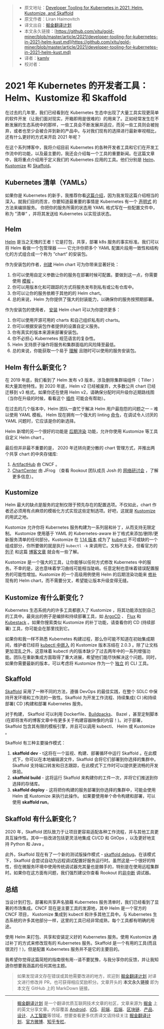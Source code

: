 > * 原文地址：[Developer Tooling for Kubernetes in 2021: Helm, Kustomize, and Skaffold](https://dzone.com/articles/developer-tooling-for-kubernetes-in-2021-helm-kust)
> * 原文作者：Liran Haimovitch
> * 译文出自：[掘金翻译计划](https://github.com/xitu/gold-miner)
> * 本文永久链接：[https://github.com/xitu/gold-miner/blob/master/article/2021/developer-tooling-for-kubernetes-in-2021-helm-kust.md](https://github.com/xitu/gold-miner/blob/master/article/2021/developer-tooling-for-kubernetes-in-2021-helm-kust.md)
> * 译者：[kamly](https://githuc.com/kamly)
> * 校对者：

# 2021 年 Kubernetes 的开发者工具：Helm、Kustomize 和 Skaffold

在过去的几年里，我们已经看到在 Kubernetes 生态中出现了大量工具实现更简单的软件开发（让我们面对现实，开箱即用是很难的）的用来了。正如经常发生在不断发展的生态系统中的那样，一些工具会不断发展并适应，而另一些工具则会被抛弃，或者也至少会被合并到新的产品中。与对我们现有的选择进行最新审视相比，还有什么更好的方式来开启 2021 年呢？

在这个系列博客中，我将介绍目前 Kubernetes 的各种开发者工具和它们在开发工作流中的功能，以及最主要的，我还会介绍每一个工具的重要新闻。在这篇文章中，我将重点介绍用于定义我们的 Kubernetes 应用的工具。他们分别是 [Helm](https://helm.sh/docs/helm/helm_lint/)、[Kustomize](https://kustomize.io/) 和 [Skaffold](https://skaffold.dev/)。

## Kubernetes 清单（YAMLs）

如果你是 Kubernetes 的新手，我推荐你看[这篇介绍](https://www.jeremyjordan.me/kubernetes/)，因为我发现这篇介绍相当的深入。就我们目的而言，你要知道最重要的事情是 Kubernetes 有一个 [声明式](https://www.leverege.com/iot-ebook/kubernetes-object-management-model) 的方法来编排服务。 你把你的服务所需的状态用 YAML 格式写在一些配置文件中，称为 ”清单“ ，并将其发送给 Kubernetes 以实现该状态。

## Helm

[Helm](https://helm.sh/) 是当之无愧的王者！它是打包，共享，部署 k8s 服务的事实标准。我们可以将 Helm 看做一个包管理器 —— 它允许你把多个 YAML 配置片段用一致性和结构化的方式组合成一个称为 ”chart“ 的安装包。 

作为安装包的作者，[创建](https://opensource.com/article/20/5/helm-charts) Helm chart 可为你带来显著好处：

1. 你可以使用自定义参数让你的服务在部署时候可配置。要做到这一点，你需要使用 [模板](https://helm.sh/docs/chart_template_guide/) 。
2. 你可以用版本化和可跟踪的方式将服务发布到私有或公有仓库中。
3. 你可以让你的服务依赖于其他的的 Helm chart。
4. 总的来说，Helm 为你提供了强大的封装能力，以确保你的服务按预期部署。

作为安装包的使用者， [安装](https://helm.sh/docs/helm/helm_install/) Helm chart 可以为你提供更多：

1. 你可以使用开源可用的 charts 和自己组织私有的 charts。
2. 你可以根据安装包作者提供的设置自定义服务。
3. 你有真实的版本来源来部署安装包。
4. 你不必担心 Kubernetes 规范语言的复杂性。
5. Helm 支持原子操作将服务和集群面临的风险降至最低。
6. 总的来说，你能获取一个易于 [理解](https://www.rookout.com/blog/using-helm-to-improve-software-understandability) 且随时可以使用的服务安装包。

## Helm 有什么新变化？

在 2019 年底，我们看到了 Helm 发布 v3 版本，涉及删除集群端组件（ Tiller ）和大量其他特性。到 2020 年底，Helm v2 已经被废弃，大多数公共 chart 已经迁移到 v3 格式。如果你还在使用 Helm v2，请确保分配时间升级你近期路线图（当你在升级的时候，看看这个 [插件](https://github.com/helm/helm-2to3) 可能会有帮助）。

在过去的几个版本中，Helm 团队一直忙于解决 Helm 用户最抱怨的问题之一 – 难以使用 YAML 模板。 Helm 现在拥有一个强大的 linting [命令](https://helm.sh/docs/helm/helm_lint/)，在调试令人讨厌的 YAML 问题时，它应该是你的新选择。

Helm 新增的另一个很好的功能是 [后期渲染](https://helm.sh/docs/topics/advanced/) 功能，允许你使用 Kustomize 等工具自定义 Helm chart 。

最后但并非最不重要的是， 2020 年还转向更分散的 chart 管理方式，并推出两个共享 chart 的中央存储库:

1. [ArtifactHub](https://artifacthub.io/) 由 CNCF 。
2. [ChartCenter](https://chartcenter.io/) 由 JFrog （查看 Rookout 团队成员 Josh 的 [网络研讨会](https://lp.rookout.com/webinar-modernized-developer-workflow) ，了解更多信息）。

## Kustomize

Helm 最大的缺点是服务的定制仅限于预先存在的配置选项。不仅如此，chart 作者还必须用有点麻烦的模板化方式实现这些定制选项。好吧，这就是 [Kustomize](https://kustomize.io/) 的用武之地。

Kustomize 允许你将 Kubernetes 服务构建为一系列层和补丁，从而支持无限定制。 Kustomize 使用基于 YAML 的 Kubernetes-aware 补丁格式来添加/删除/更新服务清单的任何部分。Kustomize 在 [1.14 版本](https://kubernetes.io/blog/2019/03/25/kubernetes-1-14-release-announcement/) 成为了 [kubectl](https://dockerlabs.collabnix.com/kubernetes/beginners/what-is-kubect.html) 不可或缺的一个组成部分，你所要做的就是执行 `kubectl -k` 来调用它。文档不太全，但看官方的 [列子](https://github.com/kubernetes-sigs/kustomize/tree/master/examples) 和这篇 [博客文章](https://www.digitalocean.com/community/tutorials/how-to-manage-your-kubernetes-configurations-with-kustomize) 就会有一些了解。

Kustomize 是一个强大的工具，让你能够以任何方式修改 Kubernetes 中的服务。不幸的是，这也意味着学习曲线可能相当陡峭。任意定制也意味着错误配置服务的可能性增加。Kustomize 的一个高级用例使用 Helm 的后期渲染功能来 [修补](https://github.com/thomastaylor312/advanced-helm-demos/tree/master/post-render) 现有的 Helm chart，而不需要分叉，希望能让版本升级变得无缝。

## Kustomize 有什么新变化？

Kubernetes 生态系统内的许多工具都嵌入了 Kustomize ，将其功能添加到自己的工具中。最突出的例子是编排和持续部署工具，如 [ArgoCD](https://argoproj.github.io/argo-cd/) 、 [Flux](https://fluxcd.io/) 和 [Kubestack](https://www.kubestack.com/) 。如果你搜索类似 Kustomize 的补丁功能，请查看你的 CD (持续部署) 工具，你可能会在那里找到它。

如果你和我一样不熟悉 Kubernetes 构建过程，那么你可能不知道在初始集成期间，维护者已经将 [kubectl 中嵌入](https://github.com/kubernetes/kubectl/issues/818) 的 Kustomize 版本冻结在 2.0.3 。除了让文档更加混乱之外，这意味着 kubectl 内的版本缺少了过去两年中的一系列增强功能。团队在重新集成方面取得了重大进展，希望他们能尽快解决这个问题。同时，如果你需要最新的版本，可以考虑将 Kustomize 作为一个 [独立](https://kubectl.docs.kubernetes.io/installation/kustomize/) 的 CLI 工具。

## Skaffold

[Skaffold](https://skaffold.dev/) 采用了一种不同的方法，遵循 DevOps 的最佳实践，在整个 SDLC 中保持开发环境和工作流的一致性。Skaffold 为开发工作流程、持续集成( CI )和持续部署( CD )构建和部署 Kubernetes 服务。

对于构建， Skaffold 可以利用 Dockerfile、[Buildpacks](https://buildpacks.io/)、 Bazel ，甚至定制脚本(在即将发布的博客文章中有更多关于构建容器映像的内容！)。对于部署，Skaffold 包含其有限的模板引擎，并且可以调用 kubectl、 Helm 或 Kustomize 。

Skaffold 有三种主要操作模式：

1. **skaffold dev** - t这将在一个监视、构建、部署循环中运行 Skaffold 。在此模式下，你可以在本地编辑源文件，Skaffold 会将它们部署到你选择的集群中。Skaffold 支持端口转发和日志跟踪，在此模式下工作时可以提供更流畅的开发体验。
2. **skaffold build** - 这将运行 Skaffold 来构建你的工件一次，并将它们推送到你选择的存储库。
3. **skaffold deploy** - 这将把你构建的服务部署到你选择的集群中，可能会使用 Helm 或 Kustomize 来执行此操作。
如果要使用单个命令构建和部署，可以使用 **skaffold run**。

## Skaffold 有什么新变化？

2020 年，Skaffold 团队致力于让项目更容易适配各种工作流程，并与其他工具更具互操作性。其中一些改进包括更灵活地集成 CI/CD 和 GitOps ，以及更好地支持 Python 和 Java 。

此外，Skaffold 现在有了一个新的测试版操作模式 - [skaffold debug](https://skaffold.dev/docs/workflows/debug/)。在该模式下，Skaffold 会尝试自动为远程调试配置好服务运行时。虽然这是一个很好的特性，但在微服务环境中使用传统调试器充其量也是棘手的，特别是在使用远程集群时。如果你在这方面有问题，我们强烈建议你查看 Rookout 的[非中断](https://www.rookout.com/blog/making-rookouts-breakpoints-even-more-non-breaking) 调试器。

## 总结

当设计到打包，部署和共享声名狼藉 Kubernetes 服务清单时，我们已经看到了显著的市场集成。CNCF 现在是主要工具的发源地，其中 Helm 是一个官方的 CNCF 项目， Kustomize 集成到 kubectl 和许多其他工具中。与 Kubernetes 生态系统的许多其他部分一样，这里的工具已经非常成熟，每个工具都有明确的用途。

使用 Helm 来打包、共享和安装定义好的 Kubernetes 服务。使用 Kustomize 通过补丁的方式来修改现有的 Kubernetes 服务。Skaffold 是一个有用的工具(而且很流行！)，但是配置 Kubernetes 服务并不是它的主要目的。

我希望你觉得这篇简短的指南很有用--请不要犹豫，与我分享你的反馈，并让我知道你想要我涵盖的任何其他主题。

> 如果发现译文存在错误或其他需要改进的地方，欢迎到 [掘金翻译计划](https://github.com/xitu/gold-miner) 对译文进行修改并 PR，也可获得相应奖励积分。文章开头的 **本文永久链接** 即为本文在 GitHub 上的 MarkDown 链接。

---

> [掘金翻译计划](https://github.com/xitu/gold-miner) 是一个翻译优质互联网技术文章的社区，文章来源为 [掘金](https://juejin.im) 上的英文分享文章。内容覆盖 [Android](https://github.com/xitu/gold-miner#android)、[iOS](https://github.com/xitu/gold-miner#ios)、[前端](https://github.com/xitu/gold-miner#前端)、[后端](https://github.com/xitu/gold-miner#后端)、[区块链](https://github.com/xitu/gold-miner#区块链)、[产品](https://github.com/xitu/gold-miner#产品)、[设计](https://github.com/xitu/gold-miner#设计)、[人工智能](https://github.com/xitu/gold-miner#人工智能)等领域，想要查看更多优质译文请持续关注 [掘金翻译计划](https://github.com/xitu/gold-miner)、[官方微博](http://weibo.com/juejinfanyi)、[知乎专栏](https://zhuanlan.zhihu.com/juejinfanyi)。
